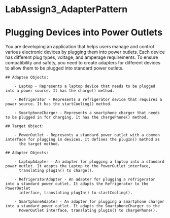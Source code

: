 # LabAssign3_AdapterPattern

# Plugging Devices into Power Outlets

You are developing an application that helps users manage and control various electronic devices by plugging them into power outlets. 
Each device has different plug types, voltage, and amperage requirements. To ensure compatibility and safety, you need to create adapters 
for different devices to allow them to be plugged into standard power outlets.

    ## Adaptee Objects:

        - Laptop - Represents a laptop device that needs to be plugged into a power source. It has the charge() method.

        - Refrigerator - Represents a refrigerator device that requires a power source. It has the startCooling() method.

        - SmartphoneCharger - Represents a smartphone charger that needs to be plugged in for charging. It has the chargePhone() method.

    ## Target Object:

        - PowerOutlet - Represents a standard power outlet with a common interface for plugging in devices. It defines the plugIn() method as 
          the target method.

    ## Adapter Objects:

        - LaptopAdapter - An adapter for plugging a laptop into a standard power outlet. It adapts the Laptop to the PowerOutlet interface, 
          translating plugIn() to charge().

        - RefrigeratorAdapter - An adapter for plugging a refrigerator into a standard power outlet. It adapts the Refrigerator to the PowerOutlet 
          interface, translating plugIn() to startCooling().
        
        - SmartphoneAdapter - An adapter for plugging a smartphone charger into a standard power outlet. It adapts the SmartphoneCharger to the 
          PowerOutlet interface, translating plugIn() to chargePhone().
